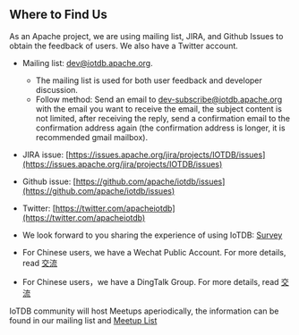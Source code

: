 <!--

    Licensed to the Apache Software Foundation (ASF) under one
    or more contributor license agreements.  See the NOTICE file
    distributed with this work for additional information
    regarding copyright ownership.  The ASF licenses this file
    to you under the Apache License, Version 2.0 (the
    "License"); you may not use this file except in compliance
    with the License.  You may obtain a copy of the License at
    
        http://www.apache.org/licenses/LICENSE-2.0
    
    Unless required by applicable law or agreed to in writing,
    software distributed under the License is distributed on an
    "AS IS" BASIS, WITHOUT WARRANTIES OR CONDITIONS OF ANY
    KIND, either express or implied.  See the License for the
    specific language governing permissions and limitations
    under the License.

-->

## Where to Find Us

As an Apache project, we are using mailing list, JIRA, and Github Issues to obtain the feedback of users. We also have a Twitter account.

* Mailing list: [dev@iotdb.apache.org](mailto:dev@iotdb.apache.org).

    * The mailing list is used for both user feedback and developer discussion.
    * Follow method: Send an email to [dev-subscribe@iotdb.apache.org](mailto:dev-subscribe@iotdb.apache.org) with the email you want to 
    receive the email, the subject content is not limited, after receiving the reply, send a 
    confirmation email to the confirmation address again (the confirmation address is longer, 
    it is recommended  gmail mailbox).

* JIRA issue: [https://issues.apache.org/jira/projects/IOTDB/issues](https://issues.apache.org/jira/projects/IOTDB/issues)

* Github issue: [https://github.com/apache/iotdb/issues](https://github.com/apache/iotdb/issues)

* Twitter: [https://twitter.com/apacheiotdb](https://twitter.com/apacheiotdb)

* We look forward to you sharing the experience of using IoTDB: [Survey](https://github.com/apache/iotdb/issues/748)

* For Chinese users, we have a Wechat Public Account. For more details, read [交流](../zh/Community/Feedback.md)

* For Chinese users，we have a DingTalk Group. For more details, read [交流](../zh/Community/Feedback.md)



IoTDB community will host Meetups aperiodically, the information can be found in our mailing list and [Meetup List](Materials.md)